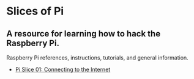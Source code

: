 # Slices of Pi

## A resource for learning how to hack the Raspberry Pi.


Raspberry Pi references, instructions, tutorials, and general information.

- [Pi Slice 01:  Connecting to the Internet](pi-slice-01.md)
